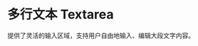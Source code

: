 # 多行文本 Textarea
提供了灵活的输入区域，支持用户自由地输入、编辑大段文字内容。

<!--@include: ./demo.md-->

<!--@include: ./api.md-->